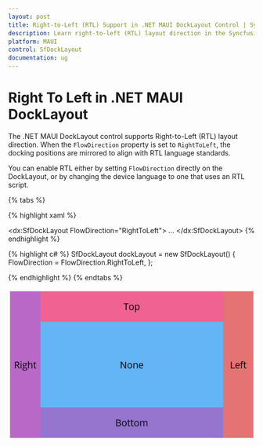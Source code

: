 ```yaml
---
layout: post
title: Right-to-Left (RTL) Support in .NET MAUI DockLayout Control | Syncfusion®
description: Learn right-to-left (RTL) layout direction in the Syncfusion® .NET MAUI DockLayout (SfDockLayout) control.
platform: MAUI
control: SfDockLayout
documentation: ug
---
```


# Right To Left in .NET MAUI DockLayout

The .NET MAUI DockLayout control supports Right-to-Left (RTL) layout direction. When the `FlowDirection` property is set to `RightToLeft`, the docking positions are mirrored to align with RTL language standards.

You can enable RTL either by setting `FlowDirection` directly on the DockLayout, or by changing the device language to one that uses an RTL script.


{% tabs %}

{% highlight xaml %}

 <dx:SfDockLayout FlowDirection="RightToLeft">
    ...
 </dx:SfDockLayout>
 {% endhighlight %}

{% highlight c# %}
SfDockLayout dockLayout = new SfDockLayout()
{
    FlowDirection = FlowDirection.RightToLeft,
};

{% endhighlight %}
{% endtabs %}

![.NET MAUI Docklayout with RTL support](DockLayout-Images/maui-docklayout-right-to-left.png)